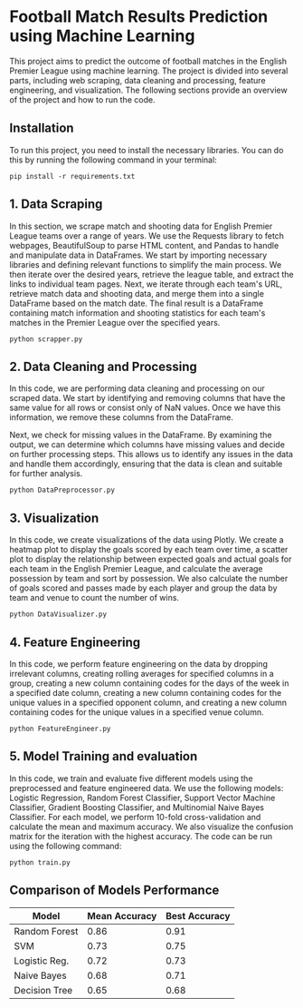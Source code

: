 <h1>Football Match Results Prediction using Machine Learning</h1>
<p>This project aims to predict the outcome of football matches in the English Premier League using machine learning. The project is divided into several parts, including web scraping, data cleaning and processing, feature engineering, and visualization. The following sections provide an overview of the project and how to run the code.</p>
<h2>Installation</h2>
<p>To run this project, you need to install the necessary libraries. You can do this by running the following command in your terminal:</p>
<pre><code>pip install -r requirements.txt</code></pre>
<h2>1. Data Scraping</h2>
<p>In this section, we scrape match and shooting data for English Premier League teams over a range of years. We use the Requests library to fetch webpages, BeautifulSoup to parse HTML content, and Pandas to handle and manipulate data in DataFrames. We start by importing necessary libraries and defining relevant functions to simplify the main process. We then iterate over the desired years, retrieve the league table, and extract the links to individual team pages. Next, we iterate through each team's URL, retrieve match data and shooting data, and merge them into a single DataFrame based on the match date. The final result is a DataFrame containing match information and shooting statistics for each team's matches in the Premier League over the specified years.</p>

<pre><code>python scrapper.py</code></pre>

<h2>2. Data Cleaning and Processing</h2>
<p>In this code, we are performing data cleaning and processing on our scraped data. We start by identifying and removing columns that have the same value for all rows or consist only of NaN values. Once we have this information, we remove these columns from the DataFrame.</p>
<p>Next, we check for missing values in the DataFrame. By examining the output, we can determine which columns have missing values and decide on further processing steps. This allows us to identify any issues in the data and handle them accordingly, ensuring that the data is clean and suitable for further analysis.</p>
<pre><code>python DataPreprocessor.py</code></pre>

<h2>3. Visualization</h2>
<p>In this code, we create visualizations of the data using Plotly. We create a heatmap plot to display the goals scored by each team over time, a scatter plot to display the relationship between expected goals and actual goals for each team in the English Premier League, and calculate the average possession by team and sort by possession. We also calculate the number of goals scored and passes made by each player and group the data by team and venue to count the number of wins.</p>

<pre><code>python DataVisualizer.py</code></pre>

<h2>4. Feature Engineering</h2>
<p>In this code, we perform feature engineering on the data by dropping irrelevant columns, creating rolling averages for specified columns in a group, creating a new column containing codes for the days of the week in a specified date column, creating a new column containing codes for the unique values in a specified opponent column, and creating a new column containing codes for the unique values in a specified venue column.</p>
<pre><code>python FeatureEngineer.py</code></pre>


<h2>5. Model Training and evaluation</h2>
<p>In this code, we train and evaluate five different models using the preprocessed and feature engineered data. We use the following models: Logistic Regression, Random Forest Classifier, Support Vector Machine Classifier, Gradient Boosting Classifier, and Multinomial Naive Bayes Classifier. For each model, we perform 10-fold cross-validation and calculate the mean and maximum accuracy. We also visualize the confusion matrix for the iteration with the highest accuracy. The code can be run using the following command:</p>
<pre><code>python train.py</code></pre>

## Comparison of Models Performance

| Model        | Mean Accuracy | Best Accuracy |
| ------------ | -------------| ------------- |
| Random Forest| 0.86         | 0.91          |
| SVM          | 0.73         | 0.75          |
| Logistic Reg.| 0.72         | 0.73          |
| Naive Bayes  | 0.68         | 0.71          |
| Decision Tree| 0.65         | 0.68          |
